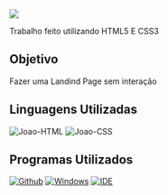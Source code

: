 <img src="https://gist.githubusercontent.com/JoaoSchulz/1c63cfa5d69c557944c7322e483e8929/raw/f6dbca625c5ed5420cd07635e5c92bc7a2ab893a/Testimony.svg">

<p> Trabalho feito utilizando HTML5 E CSS3</p>

<h2> Objetivo </h2>

<p> Fazer uma Landind Page sem interação </p>

<h2> Linguagens Utilizadas </h2>

<div>
  <img alt="Joao-HTML" src="https://img.shields.io/badge/HTML-239120?style=for-the-badge&logo=html5&logoColor=white">
  <img alt="Joao-CSS" src="https://img.shields.io/badge/CSS-239120?&style=for-the-badge&logo=css3&logoColor=white">
</div>

<h2> Programas Utilizados </h2>

[![Github](https://img.shields.io/badge/GitHub-100000?style=for-the-badge&logo=github&logoColor=white)](https://github.com/seu-usuario/seu-repositorio/projects/1)
[![Windows](https://img.shields.io/badge/Windows-0078D6?style=for-the-badge&logo=windows&logoColor=white)](https://www.microsoft.com/pt-br/windows/get-windows-10)
[![IDE](https://img.shields.io/badge/Visual_studio_code-0078D4?style=for-the-badge&logo=visual%20studio%20code&logoColor=white)](https://code.visualstudio.com/)
